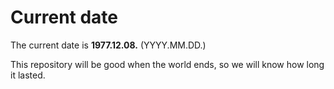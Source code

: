 # Current date

The current date is **1977.12.08.** (YYYY.MM.DD.)

This repository will be good when the world ends, so we will know how long it lasted.